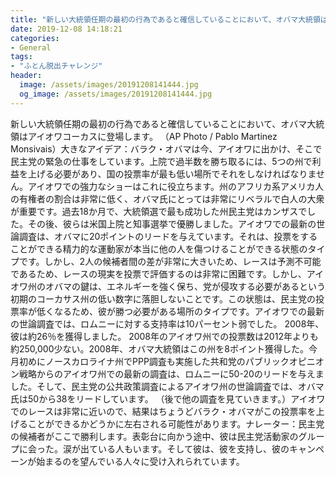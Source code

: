 ```yaml
---
title: "新しい大統領任期の最初の行為であると確信していることにおいて、オバマ大統領はアイオワコーカスに登場します。"
date: 2019-12-08 14:18:21
categories:
- General
tags:
- "ふとん脱出チャレンジ"
header:
  image: /assets/images/20191208141444.jpg
  og_image: /assets/images/20191208141444.jpg
---
```


新しい大統領任期の最初の行為であると確信していることにおいて、オバマ大統領はアイオワコーカスに登場します。 （AP Photo / Pablo Martinez Monsivais）大きなアイデア：バラク・オバマは今、アイオワに出かけ、そこで民主党の緊急の仕事をしています。上院で過半数を勝ち取るには、5つの州で利益を上げる必要があり、国の投票率が最も低い場所でそれをしなければなりません。アイオワでの強力なショーはこれに役立ちます。州のアフリカ系アメリカ人の有権者の割合は非常に低く、オバマ氏にとっては非常にリベラルで白人の大衆が重要です。過去18か月で、大統領選で最も成功した州民主党はカンザスでした。その後、彼らは米国上院と知事選挙で優勝しました。アイオワでの最新の世論調査は、オバマに20ポイントのリードを与えています。それは、投票をすることができる精力的な運動家が本当に他の人を傷つけることができる状態のタイプです。しかし、2人の候補者間の差が非常に大きいため、レースは予測不可能であるため、レースの現実を投票で評価するのは非常に困難です。しかし、アイオワ州のオバマの鍵は、エネルギーを強く保ち、党が侵攻する必要があるという初期のコーカサス州の低い数字に落胆しないことです。この状態は、民主党の投票率が低くなるため、彼が勝つ必要がある場所のタイプです。アイオワでの最新の世論調査では、ロムニーに対する支持率は10パーセント弱でした。 2008年、彼は約26％を獲得しました。 2008年のアイオワ州での投票数は2012年よりも約250,000少ない。2008年、オバマ大統領はこの州を8ポイント獲得した。今月初めにノースカロライナ州でPPP調査も実施した共和党のパブリックオピニオン戦略からのアイオワ州での最新の調査は、ロムニーに50-20のリードを与えました。そして、民主党の公共政策調査によるアイオワ州の世論調査では、オバマ氏は50から38をリードしています。 （後で他の調査を見ていきます。）アイオワでのレースは非常に近いので、結果はちょうどバラク・オバマがこの投票率を上げることができるかどうかに左右される可能性があります。ナレーター：民主党の候補者がここで勝利します。表彰台に向かう途中、彼は民主党活動家のグループに会った。涙が出ている人もいます。そして彼は、彼を支持し、彼のキャンペーンが始まるのを望んでいる人々に受け入れられています。

